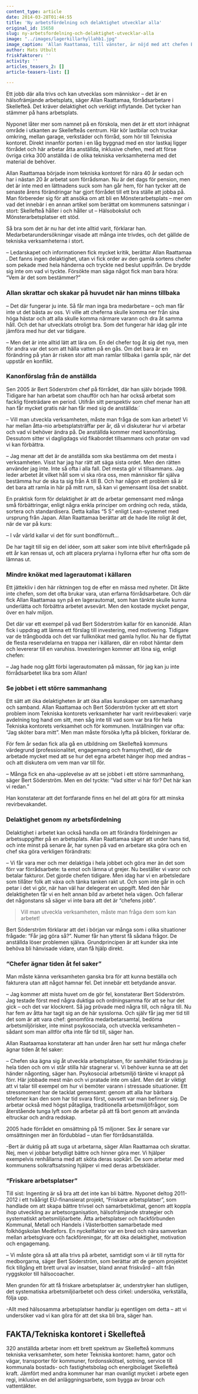 ```yaml
---
content_type: article
date: 2014-03-28T01:44:55
title: 'Ny arbetsfördelning och delaktighet utvecklar alla'
original_id: 15658
slug: ny-arbetsfordelning-och-delaktighet-utvecklar-alla
image: "../images/lagerkillarhyllahb1.jpg"
image_caption: 'Allan Raattamaa, till vänster, är nöjd med att chefen Bert Söderström "tillåter folk att växa och tänka tanken rakt ut".'
author: Mats Utbult
friskfaktorer: ''
activity: ''
articles_teasers_2: []
article-teasers-list: []

---
```


Ett jobb där alla trivs och kan utvecklas som människor – det är en hälsofrämjande arbetsplats, säger Allan Raattamaa, förrådsarbetare i Skellefteå. Det kräver delaktighet och verkligt inflytande. Det tycker han stämmer på hans arbetsplats.

Nyponet låter mer som namnet på en förskola, men det är ett stort inhägnat område i utkanten av Skellefteås centrum. Här kör lastbilar och truckar omkring, mellan garage, verkstäder och förråd, som hör till Tekniska kontoret. Direkt innanför porten i en låg byggnad med en stor lastkaj ligger förrådet och här arbetar åtta anställda, inklusive chefen, med att förse övriga cirka 300 anställda i de olika tekniska verksamheterna med det material de behöver.

Allan Raattamaa började inom tekniska kontoret för nära 40 år sedan och har i nästan 20 år arbetat som förrådsman. Nu är det dags för pension, men det är inte med en lättnadens suck som han går hem, för han tycker att de senaste årens förändringar har gjort förrådet till ett bra ställe att jobba på. Man förbereder sig för att ansöka om att bli en Mönsterarbetsplats – mer om vad det innebär i en annan artikel som berättat om kommunens satsningar i stort: Skellefteå håller i och håller ut – Hälsobokslut och Mönsterarbetsplatser ett stöd.

Så bra som det är nu har det inte alltid varit, förklarar han. Medarbetarundersökningar visade att många inte trivdes, och det gällde de tekniska verksamheterna i stort.

– Ledarskapet och informationen fick mycket kritik, berättar Allan Raattamaa . Det fanns ingen delaktighet, utan vi fick order av den gamla sortens chefer som pekade med hela händerna och tryckte ned beslut uppifrån. De brydde sig inte om vad vi tyckte. Försökte man säga något fick man bara höra: “Vem är det som bestämmer?”

### Allan skrattar och skakar på huvudet när han minns tillbaka

– Det där fungerar ju inte. Så får man inga bra medarbetare – och man får inte ut det bästa av oss. Vi ville att cheferna skulle komma ner från sina höga hästar och att alla skulle komma närmare varann och dra åt samma håll. Och det har utvecklats otroligt bra. Som det fungerar här idag går inte jämföra med hur det var tidigare.

– Men det är inte alltid lätt att lära om. En del chefer tog åt sig det nya, men för andra var det som att hälla vatten på en gås. Om det bara är en förändring på ytan är risken stor att man ramlar tillbaka i gamla spår, när det uppstår en konflikt.

### Kanonförslag från de anställda

Sen 2005 är Bert Söderström chef på förrådet, där han själv började 1998. Tidigare har han arbetat som chaufför och han har också arbetat som facklig företrädare en period. Utifrån sitt perspektiv som chef menar han att han får mycket gratis när han får med sig de anställda:´

– Vill man utveckla verksamheten, måste man fråga de som kan arbetet! Vi har mellan åtta-nio arbetsplatsträffar per år, då vi diskuterar hur vi arbetar och vad vi behöver ändra på. De anställda kommer med kanonförslag. Dessutom sitter vi dagligdags vid fikabordet tillsammans och pratar om vad vi kan förbättra.

– Jag menar att det är de anställda som ska bestämma om det mesta i verksamheten. Visst har jag har rätt att säga sista ordet. Men den rätten använder jag inte. Inte så ofta i alla fall. Det mesta gör vi tillsammans. Jag leder arbetet åt vilket håll som vi ska röra oss, men människor får själva bestämma hur de ska ta sig från A till B. Och har någon ett problem så är det bara att ramla in här på mitt rum, så kan vi gemensamt lösa det snabbt.

En praktisk form för delaktighet är att de arbetar gemensamt med många små förbättringar, enligt några enkla principer om ordning och reda, städa, sortera och standardisera. Detta kallas “5 S” enligt Lean-systemet med ursprung från Japan. Allan Raattamaa berättar att de hade lite roligt åt det, när de var på kurs:

– I vår värld kallar vi det för sunt bondförnuft…

De har tagit till sig en del idéer, som att saker som inte blivit efterfrågade på ett år kan rensas ut, och att placera prylarna i hyllorna efter hur ofta som de lämnas ut.

### Mindre knökat med lagerautomat i källaren

Ett jättekliv i den här riktningen tog de efter en mässa med nyheter. Dit åkte inte chefen, som det ofta brukar vara, utan erfarna förrådsarbetare. Och där fick Allan Raattamaa syn på en lagerautomat, som han tänkte skulle kunna underlätta och förbättra arbetet avsevärt. Men den kostade mycket pengar, över en halv miljon.

Det där var ett exempel på vad Bert Söderström kallar för en kanonidé. Allan fick i uppdrag att lämna ett förslag till investering, med motivering. Tidigare var de trångbodda och det var fullknökat med gamla hyllor. Nu har de flyttat de flesta reservdelarna en trappa ner i källaren, där en robot hämtar dem och levererar till en varuhiss. Investeringen kommer att löna sig, enligt chefen:

– Jag hade nog gått förbi lagerautomaten på mässan, för jag kan ju inte förrådsarbetet lika bra som Allan!

### Se jobbet i ett större sammanhang

Ett sätt att öka delaktigheten är att öka allas kunskaper om sammanhang och samband. Allan Raattamaa och Bert Söderström tycker att ett stort problem inom Tekniska kontorets verksamheter har varit revirbevakeri: varje avdelning tog hand om sitt, men såg inte till vad som var bra för hela Tekniska kontorets verksamhet och för kommunen. Inställningen var ofta: “Jag sköter bara mitt”. Men man måste försöka lyfta på blicken, förklarar de.

För fem år sedan fick alla gå en utbildning om Skellefteå kommuns värdegrund (professionalitet, engagemang och framsynthet), där de arbetade mycket med att se hur det egna arbetet hänger ihop med andras – och att diskutera om vem man var till för.

– Många fick en aha-upplevelse av att se jobbet i ett större sammanhang, säger Bert Söderström. Men en del tyckte: “Vad sitter vi här för? Det här kan vi redan.”

Han konstaterar att det fortfarande finns en hel del att göra för att minska revirbevakandet.

### Delaktighet genom ny arbetsfördelning

Delaktighet i arbetet kan också handla om att förändra fördelningen av arbetsuppgifter på en arbetsplats. Allan Raattamaa säger att under hans tid, och inte minst på senare år, har synen på vad en arbetare ska göra och en chef ska göra verkligen förändrats:

– Vi får vara mer och mer delaktiga i hela jobbet och göra mer än det som förr var förrådsarbete: ta emot och lämna ut grejer. Nu beställer vi varor och betalar fakturor. Det gjorde chefen tidigare. Men idag har vi en arbetsledare som tillåter folk att växa och tänka tanken rakt ut. Och som inte går in och petar i det vi gör, när han väl har delegerat en uppgift. Med den här delaktigheten får vi en helt annan bild av arbetet hela vägen. Och fallerar det någonstans så säger vi inte bara att det är “chefens jobb”.

> Vill man utveckla verksamheten, måste man fråga dem som kan arbetet!

Bert Söderström förklarar att det i början var många som i olika situationer frågade: “Får jag göra så?”. Numer får han ytterst få sådana frågor. De anställda löser problemen själva. Grundprincipen är att kunder ska inte behöva bli hänvisade vidare, utan få hjälp direkt.

### “Chefer ägnar tiden åt fel saker”

Man måste känna verksamheten ganska bra för att kunna beställa och fakturera utan att något hamnar fel. Det innebär ett betydande ansvar.

– Jag kommer att mista huvet om de gör fel, konstaterar Bert Söderström. Jag testade först med några duktiga och ordningsamma för att se hur det gick – och det var klockrent. Så jag prövade med några till, och några till. Nu har fem av åtta har tagit sig an de här sysslorna. Och själv får jag mer tid till det som är att vara chef: genomföra medarbetarsamtal, bedöma arbetsmiljörisker, inte minst psykosociala, och utveckla verksamheten – sådant som man alltför ofta inte får tid till, säger han.

Allan Raataamaa konstaterar att han under åren har sett hur många chefer ägnar tiden åt fel saker:

– Chefen ska ägna sig åt utveckla arbetsplatsen, för samhället förändras ju hela tiden och om vi står stilla här stagnerar vi. Vi behöver kunna se att det händer någonting, säger han. Psykosocial arbetsmiljö tänkte vi knappt på förr. Här jobbade mest män och vi pratade inte om sånt. Men det är viktigt att vi talar till exempel om hur vi bemöter varann i stressade situationer. Ett stressmoment har de tacklat gemensamt: genom att alla har bärbara telefoner kan den som har tid svara först, oavsett var man befinner sig. De arbetar också med högst påtagliga, traditionella arbetsmiljöfrågor, som återstående tunga lyft som de arbetar på att få bort genom att använda eltruckar och andra redskap.

2005 hade förrådet en omsättning på 15 miljoner. Sex år senare var omsättningen mer än fördubblad – utan fler förrådsanställda.

\-Bert är duktig på att suga ut arbetarna, säger Allan Raattamaa och skrattar. Nej, men vi jobbar betydligt bättre och hinner göra mer. Vi hjälper exempelvis renhållarna med att sköta deras sopkärl. De som arbetar med kommunens solkraftsatsning hjälper vi med deras arbetskläder.

### “Friskare arbetsplatser”

Till sist: Ingenting är så bra att det inte kan bli bättre. Nyponet deltog 2011-2012 i ett tvåårigt EU-finansierat projekt, “Friskare arbetsplatser”, som handlade om att skapa bättre trivsel och samarbetsklimat, genom att koppla ihop utveckling av arbetsorganisation, hälsofrämjande strategier och systematiskt arbetsmiljöarbete. Åtta arbetsplatser och fackförbunden Kommunal, Metall och Handels i Västerbotten samarbetade med folkhögskolan Medlefors. En nyckelfaktor var en bred och nära samverkan mellan arbetsgivare och fackföreningar, för att öka delaktighet, motivation och engagemang.

– Vi måste göra så att alla trivs på arbetet, samtidigt som vi är till nytta för medborgarna, säger Bert Söderström, som berättar att de genom projektet fick tillgång ett brett urval av insatser, bland annat friskvård – allt från ryggskolor till hälsocoacher.

Men grunden för att få friskare arbetsplatser är, understryker han slutligen, det systematiska arbetsmiljöarbetet och dess cirkel: undersöka, verkställa, följa upp.

\-Allt med hälsosamma arbetsplatser handlar ju egentligen om detta – att vi undersöker vad vi kan göra för att det ska bli bra, säger han.

FAKTA/Tekniska kontoret i Skellefteå
------------------------------------

320 anställda arbetar inom ett brett spektrum av Skellefteå kommuns tekniska verksamheter, som heter Tekniska kontoret: hamn, gator och vägar, transporter för kommuner, fordonsskötsel, sotning, service till kommunala bostads- och fastighetsbolag och energibolaget Skellefteå kraft. Jämfört med andra kommuner har man ovanligt mycket i arbete egen regi, inklusive en del anläggningsarbete, som bygga av broar och vattentäkter.

